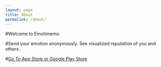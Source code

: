 ```yaml
---
layout: page
title: About
permalink: /about/
---
```


#Welcome to Emotimemo.

#Send your emotion anonymously. See visualized reputation of you and others.

#[Go To App Store or Google Play Store](https://bnc.lt/fHEh/fJ8P8GM7fq)